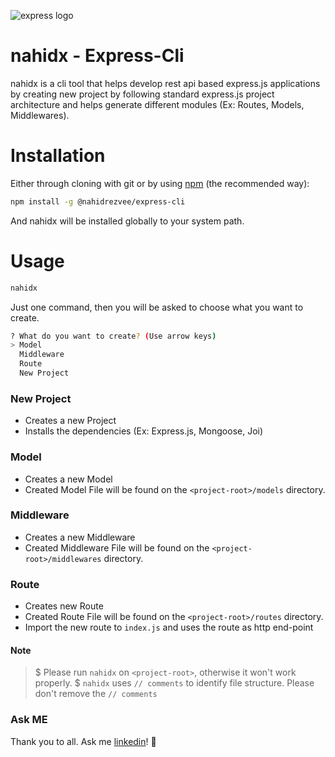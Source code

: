 ![express logo](https://camo.githubusercontent.com/fc61dcbdb7a6e49d3adecc12194b24ab20dfa25b/68747470733a2f2f692e636c6f756475702e636f6d2f7a6659366c4c376546612d3330303078333030302e706e67)

# nahidx - Express-Cli

nahidx is a cli tool that helps develop rest api based express.js applications by creating new project by following standard express.js project architecture and helps generate different modules (Ex: Routes, Models, Middlewares).

# Installation

Either through cloning with git or by using [npm](http://npmjs.org) (the recommended way):

```bash
npm install -g @nahidrezvee/express-cli
```

And nahidx will be installed globally to your system path.

# Usage

```bash
nahidx
```

Just one command, then you will be asked to choose what you want to create.

```bash
? What do you want to create? (Use arrow keys)
> Model
  Middleware
  Route
  New Project
```
### New Project
- Creates a new Project
- Installs the dependencies (Ex: Express.js, Mongoose, Joi)

### Model
- Creates a new Model
- Created Model File will be found on the `<project-root>/models` directory.

### Middleware
- Creates a new Middleware
- Created Middleware File will be found on the `<project-root>/middlewares` directory.

### Route
- Creates new Route
- Created Route File will be found on the `<project-root>/routes` directory.
- Import the new route to `index.js` and uses the route as http end-point

#### Note

>  $ Please run `nahidx` on `<project-root>`, otherwise it won't work properly.
>  $ `nahidx` uses `// comments` to identify file structure. Please don't remove the `// comments`


### Ask ME

Thank you to all. Ask me [linkedin](https://www.linkedin.com/in/abdunnahid/)! 🙏
